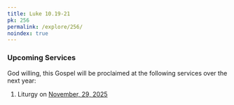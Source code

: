 ```yaml
---
title: Luke 10.19-21
pk: 256
permalink: /explore/256/
noindex: true
---
```


### Upcoming Services

God willing, this Gospel will be proclaimed at the following services over the next year:


1. Liturgy on [November, 29, 2025](https://orthocal.info/readings/gregorian/2025/11/29/)
